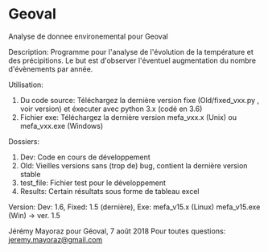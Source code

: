 # Geoval
Analyse de donnee environemental pour Geoval

Description:
Programme pour l'analyse de l'évolution de la température et des précipitions.
Le but est d'observer l'éventuel augmentation du nombre d'évènements par année.

Utilisation:
1.  Du code source: Téléchargez la dernière version fixe (Old/fixed_vxx.py , voir version)
    et éxecuter avec python 3.x (codé en 3.6)
2.  Fichier exe: Téléchargez la dernière version mefa_vxx.x (Unix) ou mefa_vxx.exe (Windows)

Dossiers:
1.  Dev:        Code en cours de développement
2.  Old:        Vieilles versions sans (trop de) bug, contient la dernière version stable
3.  test_file:  Fichier test pour le développement
4.  Results:    Certain résultats sous forme de tableau excel

Version:
Dev: 1.6, Fixed: 1.5 (dernière), Exe: mefa_v15.x (Linux) mefa_v15.exe (Win) -> ver. 1.5



Jérémy Mayoraz pour Géoval, 7 août 2018
Pour toutes questions: jeremy.mayoraz@gmail.com

